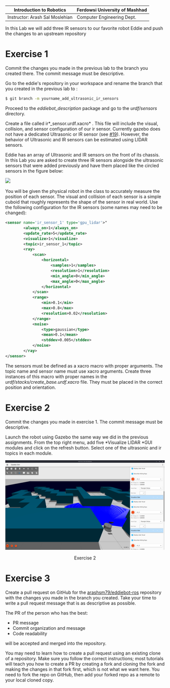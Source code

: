 |  Introduction to Robotics |  Ferdowsi University of Mashhad |
|---|---|
|  Instructor: Arash Sal Moslehian |  Computer Engineering Dept. |


In this Lab we will add three IR sensors to our favorite robot Eddie and push the changes to an upstream repository

# Exercise 1

Commit the changes you made in the previous lab to the branch you created there. The commit message must be descriptive.

Go to the eddie's repository in your workspace and rename the branch that you created in the previous lab to :

```bash
$ git branch -m yourname_add_ultrasonic_ir_sensors
```

Proceed to the *eddiebot_description* package and go to the *urdf/sensors* directory.

Create a file called ir*\_sensor.urdf.xacro* . This file will include the visual, collision, and sensor configuration of our ir sensor. Currently gazebo does not have a dedicated Ultrasonic or IR sensor (see [#19](https://github.com/gazebosim/gz-sensors/issues/19)). However, the behavior of Ultrasonic and IR sensors can be estimated using LIDAR sensors.

Eddie has an array of Ultrasonic and IR sensors on the front of its chassis. In this Lab you are asked to create three IR sensors alongside the ultrasonic sensors that were added previously and have them placed like the circled sensors in the figure below:

![](assets/lab11/eddie.png)

You will be given the physical robot in the class to accurately measure the position of each sensor. The visual and collision of each sensor is a simple cuboid that roughly represents the shape of the sensor in real world. Use the following configuration for the IR sensors (some names may need to be changed):

```xml
<sensor name='ir_sensor_1' type='gpu_lidar'>"
        <always_on>1</always_on>
        <update_rate>5</update_rate>
        <visualize>1</visualize>
        <topic>ir_sensor_1</topic>
        <ray>
            <scan>
                <horizontal>
                    <samples>1</samples>
                    <resolution>1</resolution>
                    <min_angle>0</min_angle>
                    <max_angle>0</max_angle>
                </horizontal>
            </scan>
            <range>
                <min>0.1</min>
                <max>0.8</max>
                <resolution>0.02</resolution>
            </range>
            <noise>
                <type>gaussian</type>
                <mean>0.1</mean>
                <stddev>0.005</stddev>
            </noise>
        </ray>
</sensor>
```

The sensors must be defined as a xacro macro with proper arguments. The topic name and sensor name must use xacro arguments. Create three instances of this macro with proper names in the *urdf/stacks/create_base.urdf.xacro* file. They must be placed in the correct position and orientation.

# Exercise 2

Commit the changes you made in exercise 1. The commit message must be descriptive.

Launch the robot using Gazebo the same way we did in the previous assignments. From the top right menu, add five *Visualize LIDAR *GUI modules and click on the refresh button. Select one of the ultrasonic and ir topics in each module.

<p align = "center">
<img src = "exec2.png">
</p>
<p align = "center">
Exercise 2
</p>

# Exercise 3

Create a pull request on GitHub for the [arashsm79/eddiebot-ros](https://github.com/arashsm79/eddiebot-ros) repository with the changes you made in the branch you created. Take your time to write a pull request message that is as descriptive as possible.

The PR of the person who has the best:

-   PR message
-   Commit organization and message
-   Code readability

will be accepted and merged into the repository.

You may need to learn how to create a pull request using an existing clone of a repository. Make sure you follow the correct instructions; most tutorials will teach you how to create a PR by creating a fork and cloning the fork and making the changes in that fork first, which is not what we want here. You need to fork the repo on GitHub, then add your forked repo as a remote to your local cloned copy.
